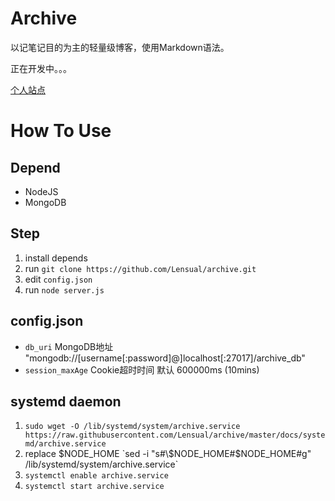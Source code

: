 # Archive

以记笔记目的为主的轻量级博客，使用Markdown语法。

正在开发中。。。

[个人站点](https://archive.lensual.space)

# How To Use

## Depend
* NodeJS
* MongoDB

## Step
1. install depends
2. run `git clone https://github.com/Lensual/archive.git`
3. edit `config.json`
4. run `node server.js`

## config.json
* `db_uri` MongoDB地址 "mongodb://[username[:password]@]localhost[:27017]/archive_db"
* `session_maxAge` Cookie超时时间 默认 600000ms (10mins)

## systemd daemon
1. `sudo wget -O /lib/systemd/system/archive.service https://raw.githubusercontent.com/Lensual/archive/master/docs/systemd/archive.service`
2. replace $NODE_HOME `sed -i "s#\$NODE_HOME#$NODE_HOME#g" /lib/systemd/system/archive.service`
3. `systemctl enable archive.service`
4. `systemctl start archive.service`
